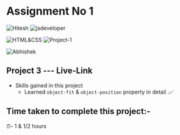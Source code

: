 # Assignment No 1

![Hitesh](https://img.shields.io/badge/Hitesh%20Choudhary-Ineuron-yellowgreen) ![jsdeveloper](https://img.shields.io/badge/JS--Fullstack-Developer-green)



![HTML&CSS](https://img.shields.io/badge/HTML-CSS-blue) ![Project-1](https://img.shields.io/badge/Live--class-Project--1-green)

![Abhishek](https://img.shields.io/badge/Abhsiehk%20Patil-BCA%202%20year-orange)

## Project 3 --- Live-Link

- Skills gained in this project
  - Learned `object-fit` & `object-position` property in detail .✅
  
## Time taken to complete this project:-
⏰- 1 & 1/2 hours
